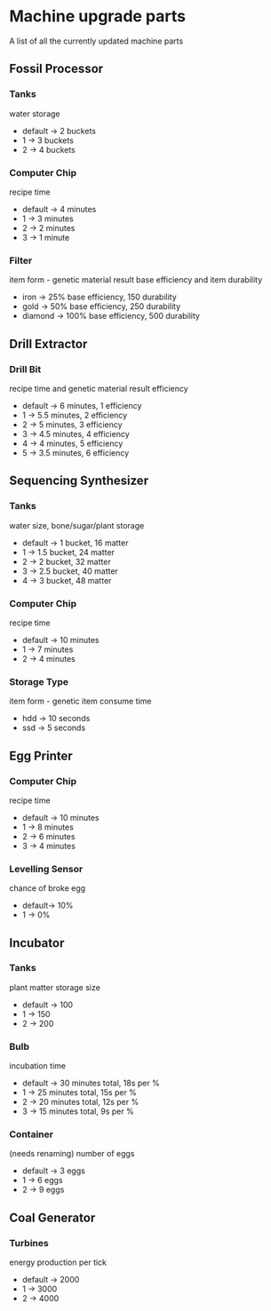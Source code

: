 # Machine upgrade parts
A list of all the currently updated machine parts
## Fossil Processor
### Tanks
water storage
 - default -> 2 buckets
 - 1 -> 3 buckets
 - 2 -> 4 buckets
### Computer Chip
recipe time  
 - default -> 4 minutes
 - 1 -> 3 minutes
 - 2 -> 2 minutes
 - 3 -> 1 minute
### Filter
item form - genetic material result base efficiency and item durability
 - iron -> 25% base efficiency, 150 durability
 - gold -> 50% base efficiency, 250 durability
 - diamond -> 100% base efficiency, 500 durability
## Drill Extractor
### Drill Bit
recipe time and genetic material result efficiency
 - default -> 6 minutes, 1 efficiency
 - 1 -> 5.5 minutes, 2 efficiency
 - 2 -> 5 minutes, 3 efficiency
 - 3 -> 4.5 minutes, 4 efficiency
 - 4 -> 4 minutes, 5 efficiency
 - 5 -> 3.5 minutes, 6 efficiency
## Sequencing Synthesizer
### Tanks
water size, bone/sugar/plant storage
 - default -> 1 bucket, 16 matter
 - 1 -> 1.5 bucket, 24 matter
 - 2 -> 2 bucket, 32 matter
 - 3 -> 2.5 bucket, 40 matter
 - 4 -> 3 bucket, 48 matter
### Computer Chip
recipe time
 - default -> 10 minutes
 - 1 -> 7 minutes
 - 2 -> 4 minutes
### Storage Type
item form - genetic item consume time
 - hdd -> 10 seconds
 - ssd -> 5 seconds
## Egg Printer
### Computer Chip
recipe time  
 - default -> 10 minutes
 - 1 -> 8 minutes
 - 2 -> 6 minutes
 - 3 -> 4 minutes
### Levelling Sensor
chance of broke egg
 - default-> 10%
 - 1 -> 0%
## Incubator  
### Tanks
plant matter storage size
 - default -> 100
 - 1 -> 150
 - 2 -> 200
### Bulb
incubation time
 - default -> 30 minutes total, 18s per %
 - 1 -> 25 minutes total, 15s per %
 - 2 -> 20 minutes total, 12s per %
 - 3 -> 15 minutes total, 9s per %
### Container
(needs renaming) number of eggs
 - default -> 3 eggs
 - 1 -> 6 eggs
 - 2 -> 9 eggs
## Coal Generator
### Turbines
energy production per tick
 - default -> 2000
 - 1 -> 3000
 - 2 -> 4000